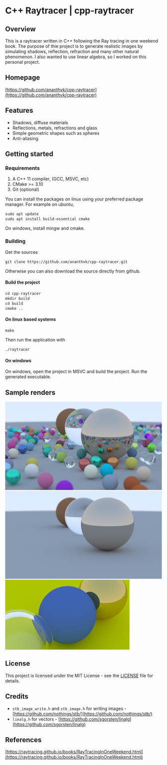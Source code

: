 # C++ Raytracer | cpp-raytracer

## Overview
This is a raytracer written in C++ following the Ray tracing in one weekend book. The purpose of thie project is to generate realistic images by simulating shadows, reflection, refraction and many other natural phenomenon. I also wanted to use linear algebra, so I worked on this personal project.

## Homepage
[https://github.com/ananthvk/cpp-raytracer](https://github.com/ananthvk/cpp-raytracer)

## Features
* Shadows, diffuse materials
* Reflections, metals, refractions and glass
* Simple geometric shapes such as spheres
* Anti-aliasing

## Getting started
### Requirements
1. A C++ 11 compiler, (GCC, MSVC, etc)
2. CMake >= 3.10
3. Git (optional)

You can install the packages on linux using your preferred package manager.
For example on ubuntu,
```
sudo apt update
sudo apt install build-essential cmake
```
On windows, install mingw and cmake.

### Building
Get the sources
```
git clone https://github.com/ananthvk/cpp-raytracer.git
```
Otherwise you can also download the source directly from github.
#### Build the project
```
cd cpp-raytracer
mkdir build
cd build
cmake ..
```
#### On linux based systems
```
make
```
Then run the application with
```
./raytracer
```
#### On windows
On windows, open the project in MSVC and build the project.
Run the generated executable.

## Sample renders
![Final render of book 1](renders/final_100_50recursions.png)
![A render of a scene with 3 spheres](renders/partial_1k_50recursions.png)
![A closeup view of 3 sphers](renders/image_21_1k_50recursions.png)

## License
This project is licensed under the MIT License - see the [LICENSE](LICENSE) file for details.

## Credits
* `stb_image_write.h` and `stb_image.h` for writing images - [https://github.com/nothings/stb/](https://github.com/nothings/stb/)
* `linalg.h` for vectors -  [https://github.com/sgorsten/linalg](https://github.com/sgorsten/linalg)

## References
[https://raytracing.github.io/books/RayTracingInOneWeekend.html](https://raytracing.github.io/books/RayTracingInOneWeekend.html)
